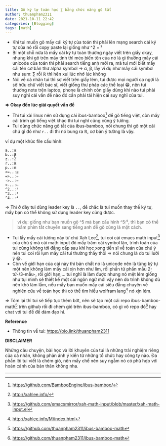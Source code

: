 ```yaml
---
title: Gõ ký tự toán học ∑ bằng chức năng gõ tắt
author: thuanpham2311
date: 2021-10-11 22:42
categories: [Blogging]
tags: [math]
---
```


- Khi tui muốn gõ mấy cái ký tự của toán thì phải lên mạng search cái ký tự của nó rồi copy paste lại giống như ^2 = ²
- Bí một chỗ nữa là mấy cái ký tự toán thường ngày viết trên giấy okay, nhưng khi gõ trên máy tính thì méo biến tên của nó là gì thường mấy cái unicode của toán thì phải search tiếng anh mới ra, mà tui mới biết mấy cái tên cơ bản thư alpha symbol -> α, β, lấy ví dụ như mấy cái symbol như sum: ∑ rồi ℝ thì hên xui lúc nhớ lúc không
- Nói về cá nhân tui thì sợ viết trên giấy lém, tui được mọi người ca ngợi là sỡ hữu chữ viết bác sĩ, viết giống thư pháp các thể loại 😁, nên tui thường note trên laptop, phone là chính còn giấy dùng khi nào tui phải suy nghĩ cái vấn đề nào đó cần phải tái hiện cái suy nghĩ của tui.

**⇒ Okay đến lúc giải quyết vấn đề**

- Thì tui xài linux nên sử dụng cái ibus-bamboo[^1] để gõ tiếng việt, còn mấy cái trình gõ tiếng việt khác thì tui nghĩ cũng cùng ý tưởng.
- Tui dùng chức năng gõ tắt của ibus-bamboo, nói chung thì gõ một cái chứ gì đó như `r..` đi thì nó bung ra ℝ, cơ bản ý tưởng là vậy.

ví dụ một khúc file cấu hình:
```
a..:α
b..:β
z..:ℤ
r..:ℝ
p..:π
<=..:≤
=>..:⇒
->..:→
<-..:←
^2..:²
^3..:³
^4..:⁴
```

⇒ Thì ở đây tui dùng leader key là `..`, để chắc là tui muốn thay thế ký tự, mấy bạn có thể không sử dụng leader key cũng được.

> ví dụ: giống như bạn muốn gõ ^5 mà bạn cấu hình ^5:⁵, thì bạn có thể bấm phím tắt chuyển sang tiếng anh để gõ cũng là một cách.

- Tui lấy mấy cái tưởng này từ chú Xah Lee[^2], tui coi cái emacs math input[^3] của chú ý mà cái math input đó mấy trăm cái symbol lận, trình toán của tui cũng không tới đẳng cấp sau khi học xong tiến sĩ về toán của chú ý nên tui coi rồi lụm mấy cái tui thường thấy thôi ⇒ nói chung là do tui lười ý 😁.
- Còn về giới hạn của cái này thì bản chất nó là unicode nên là từng ký tự một nên không làm mấy cái xịn hơn như lim, rồi phần tử phần mẫu 2-tử-/3-mẫu-, rồi giới hạn,... tui nghĩ là làm được nhưng nó mệt lém giống như tụi mình sẽ thiết kế một cái ngôn ngữ mới vậy nên do trình không đủ nên khó làm lắm, nếu mấy bạn muốn mấy cái siêu đẳng chuyên về nghiên cứu về toán học thì có thể tìm hiểu wolfram lang[^4] nó xịn lém.

⇒ Tóm lại thì tui sẽ tiếp tục thêm bớt, nên sẽ tạo một cái repo ibus-bamboo-math[^5] trên github rồi đi chém gió trên ibus-bamboo, có gì vô repo đó[^5] hay chat với tui để để dàm đạo hỉ.

**Reference**

- Thông tin về tui: <https://bio.link/thuanpham2311>

**DISCLAIMER**

Những câu chuyện, bài học và lời khuyên của tui là những trải nghiệm riêng của cá nhân, không phản ánh ý kiến từ những tổ chức hay công ty nào. Đa phần lời tui viết là chém gió, nên mấy chế nên suy ngẫm nó có phù hợp với hoàn cảnh của bản thân không nha.

---

[^1]: https://github.com/BambooEngine/ibus-bamboo/
[^2]: http://xahlee.info/
[^3]: https://github.com/emacsmirror/xah-math-input/blob/master/xah-math-input.el
[^4]: http://xahlee.info/M/index.html
[^5]: https://github.com/thuanpham2311/ibus-bamboo-math

